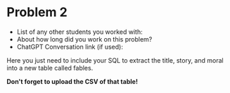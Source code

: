 # Problem 2
- List of any other students you worked with:
- About how long did you work on this problem?
- ChatGPT Conversation link (if used):

Here you just need to include your SQL to extract the title,
story, and moral into a new table called fables.

**Don't forget to upload the CSV of that table!**

```sql

```
